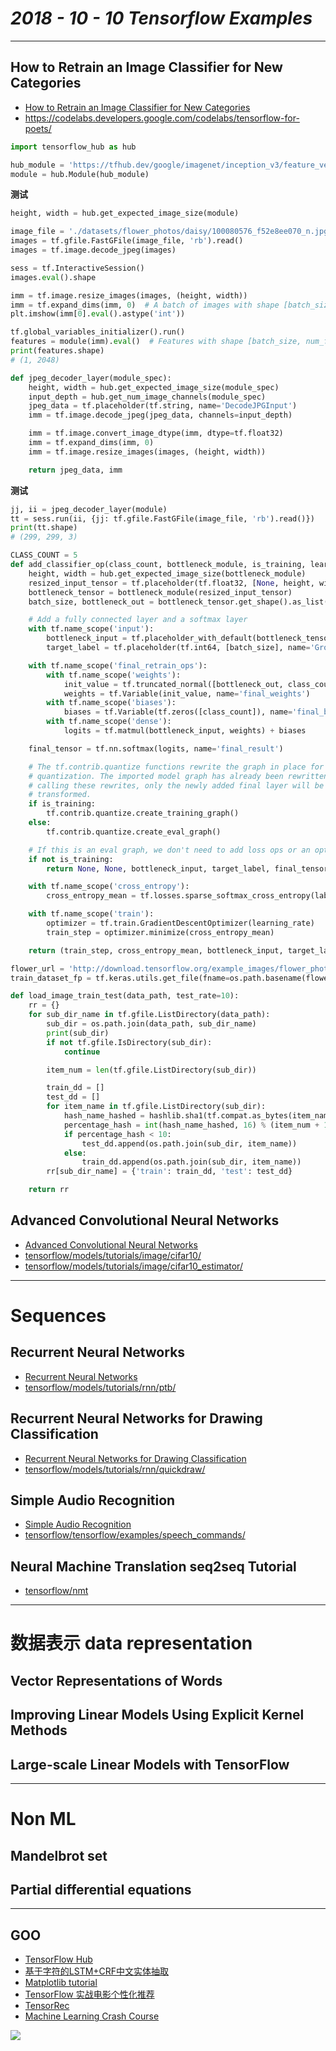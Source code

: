 # ___2018 - 10 - 10 Tensorflow Examples___
***

## How to Retrain an Image Classifier for New Categories
  - [How to Retrain an Image Classifier for New Categories](https://www.tensorflow.org/hub/tutorials/image_retraining)
  - https://codelabs.developers.google.com/codelabs/tensorflow-for-poets/
  ```py
  import tensorflow_hub as hub

  hub_module = 'https://tfhub.dev/google/imagenet/inception_v3/feature_vector/1'
  module = hub.Module(hub_module)
  ```
  **测试**
  ```py
  height, width = hub.get_expected_image_size(module)

  image_file = './datasets/flower_photos/daisy/100080576_f52e8ee070_n.jpg'
  images = tf.gfile.FastGFile(image_file, 'rb').read()
  images = tf.image.decode_jpeg(images)

  sess = tf.InteractiveSession()
  images.eval().shape

  imm = tf.image.resize_images(images, (height, width))
  imm = tf.expand_dims(imm, 0)  # A batch of images with shape [batch_size, height, width, 3].
  plt.imshow(imm[0].eval().astype('int'))

  tf.global_variables_initializer().run()
  features = module(imm).eval()  # Features with shape [batch_size, num_features].
  print(features.shape)
  # (1, 2048)
  ```
  ```py
  def jpeg_decoder_layer(module_spec):
      height, width = hub.get_expected_image_size(module_spec)
      input_depth = hub.get_num_image_channels(module_spec)
      jpeg_data = tf.placeholder(tf.string, name='DecodeJPGInput')
      imm = tf.image.decode_jpeg(jpeg_data, channels=input_depth)

      imm = tf.image.convert_image_dtype(imm, dtype=tf.float32)
      imm = tf.expand_dims(imm, 0)
      imm = tf.image.resize_images(images, (height, width))

      return jpeg_data, imm
  ```
  **测试**
  ```py
  jj, ii = jpeg_decoder_layer(module)
  tt = sess.run(ii, {jj: tf.gfile.FastGFile(image_file, 'rb').read()})
  print(tt.shape)
  # (299, 299, 3)
  ```
  ```py
  CLASS_COUNT = 5
  def add_classifier_op(class_count, bottleneck_module, is_training, learning_rate=0.01):
      height, width = hub.get_expected_image_size(bottleneck_module)
      resized_input_tensor = tf.placeholder(tf.float32, [None, height, width, 3])
      bottleneck_tensor = bottleneck_module(resized_input_tensor)
      batch_size, bottleneck_out = bottleneck_tensor.get_shape().as_list()  # None, 2048

      # Add a fully connected layer and a softmax layer
      with tf.name_scope('input'):
          bottleneck_input = tf.placeholder_with_default(bottleneck_tensor, shape=[batch_size, bottleneck_out], name='BottleneckInputPlaceholder')
          target_label = tf.placeholder(tf.int64, [batch_size], name='GroundTruthInput')

      with tf.name_scope('final_retrain_ops'):
          with tf.name_scope('weights'):
              init_value = tf.truncated_normal([bottleneck_out, class_count], stddev=0.001)
              weights = tf.Variable(init_value, name='final_weights')
          with tf.name_scope('biases'):
              biases = tf.Variable(tf.zeros([class_count]), name='final_biases')
          with tf.name_scope('dense'):
              logits = tf.matmul(bottleneck_input, weights) + biases

      final_tensor = tf.nn.softmax(logits, name='final_result')

      # The tf.contrib.quantize functions rewrite the graph in place for
      # quantization. The imported model graph has already been rewritten, so upon
      # calling these rewrites, only the newly added final layer will be
      # transformed.
      if is_training:
          tf.contrib.quantize.create_training_graph()
      else:
          tf.contrib.quantize.create_eval_graph()

      # If this is an eval graph, we don't need to add loss ops or an optimizer.
      if not is_training:
          return None, None, bottleneck_input, target_label, final_tensor

      with tf.name_scope('cross_entropy'):
          cross_entropy_mean = tf.losses.sparse_softmax_cross_entropy(labels=target_label, logits=logits)

      with tf.name_scope('train'):
          optimizer = tf.train.GradientDescentOptimizer(learning_rate)
          train_step = optimizer.minimize(cross_entropy_mean)

      return (train_step, cross_entropy_mean, bottleneck_input, target_label, final_tensor)
  ```
  ```py
  flower_url = 'http://download.tensorflow.org/example_images/flower_photos.tgz'
  train_dataset_fp = tf.keras.utils.get_file(fname=os.path.basename(flower_url), origin=flower_url)

  def load_image_train_test(data_path, test_rate=10):
      rr = {}
      for sub_dir_name in tf.gfile.ListDirectory(data_path):
          sub_dir = os.path.join(data_path, sub_dir_name)
          print(sub_dir)
          if not tf.gfile.IsDirectory(sub_dir):
              continue

          item_num = len(tf.gfile.ListDirectory(sub_dir))

          train_dd = []
          test_dd = []
          for item_name in tf.gfile.ListDirectory(sub_dir):
              hash_name_hashed = hashlib.sha1(tf.compat.as_bytes(item_name)).hexdigest()
              percentage_hash = int(hash_name_hashed, 16) % (item_num + 1) * (100 / item_num)
              if percentage_hash < 10:
                  test_dd.append(os.path.join(sub_dir, item_name))
              else:
                  train_dd.append(os.path.join(sub_dir, item_name))
          rr[sub_dir_name] = {'train': train_dd, 'test': test_dd}

      return rr
  ```
## Advanced Convolutional Neural Networks
  - [Advanced Convolutional Neural Networks](https://www.tensorflow.org/tutorials/images/deep_cnn)
  - [tensorflow/models/tutorials/image/cifar10/](https://github.com/tensorflow/models/tree/master/tutorials/image/cifar10/)
  - [tensorflow/models/tutorials/image/cifar10_estimator/](https://github.com/tensorflow/models/tree/master/tutorials/image/cifar10_estimator)
***

# Sequences
## Recurrent Neural Networks
  - [Recurrent Neural Networks](https://www.tensorflow.org/tutorials/sequences/recurrent)
  - [tensorflow/models/tutorials/rnn/ptb/](https://github.com/tensorflow/models/tree/master/tutorials/rnn/ptb)
## Recurrent Neural Networks for Drawing Classification
  - [Recurrent Neural Networks for Drawing Classification](https://www.tensorflow.org/tutorials/sequences/recurrent_quickdraw)
  - [tensorflow/models/tutorials/rnn/quickdraw/](https://github.com/tensorflow/models/tree/master/tutorials/rnn/quickdraw)
## Simple Audio Recognition
  - [Simple Audio Recognition](https://www.tensorflow.org/tutorials/sequences/audio_recognition)
  - [tensorflow/tensorflow/examples/speech_commands/](https://github.com/tensorflow/tensorflow/tree/master/tensorflow/examples/speech_commands)
## Neural Machine Translation seq2seq Tutorial
  - [tensorflow/nmt](https://github.com/tensorflow/nmt)
***

# 数据表示 data representation
## Vector Representations of Words
## Improving Linear Models Using Explicit Kernel Methods
## Large-scale Linear Models with TensorFlow
***

# Non ML
## Mandelbrot set
## Partial differential equations
***

## GOO
  - [TensorFlow Hub](https://www.tensorflow.org/hub/)
  - [基于字符的LSTM+CRF中文实体抽取](https://github.com/jakeywu/chinese_ner)
  - [Matplotlib tutorial](http://www.labri.fr/perso/nrougier/teaching/matplotlib/)
  - [TensorFlow 实战电影个性化推荐](https://blog.csdn.net/chengcheng1394/article/details/78820529)
  - [TensorRec](https://github.com/jfkirk/tensorrec)
  - [Machine Learning Crash Course](https://developers.google.com/machine-learning/crash-course/ml-intro)

  ![](images/opt1.gif)
